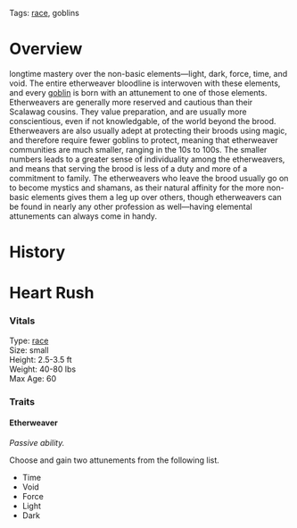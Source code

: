 Tags: [race](Races), goblins

# Overview

longtime mastery over the non-basic elements—light, dark, force, time, and void. The entire etherweaver bloodline is interwoven with these elements, and every [goblin](Goblins) is born with an attunement to one of those elements.
Etherweavers are generally more reserved and cautious than their Scalawag cousins. They value preparation, and are usually more conscientious, even if not knowledgable, of the world beyond the brood. Etherweavers are also usually adept at protecting their broods using magic, and therefore require fewer goblins to protect, meaning that etherweaver communities are much smaller, ranging in the 10s to 100s. The smaller numbers leads to a greater sense of individuality among the etherweavers, and means that serving the brood is less of a duty and more of a commitment to family. 
The etherweavers who leave the brood usually go on to become mystics and shamans, as their natural affinity for the more non-basic elements gives them a leg up over others, though etherweavers can be found in nearly any other profession as well—having elemental attunements can always come in handy.

# History

# Heart Rush

### Vitals
Type: [race](Races)  
Size: small  
Height: 2.5-3.5 ft  
Weight: 40-80 lbs  
Max Age: 60  

### Traits

#### Etherweaver
*Passive ability.*

Choose and gain two attunements from the following list. 

- Time
- Void
- Force
- Light
- Dark
